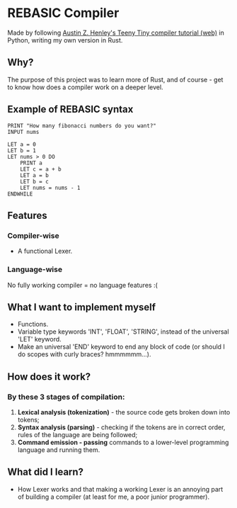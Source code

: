 # REBASIC Compiler 
Made by following [Austin Z. Henley's Teeny Tiny compiler tutorial (web)](https://austinhenley.com/blog/teenytinycompiler1.html) in Python, writing my own version in Rust.

## Why?
The purpose of this project was to learn more of Rust, and of course - get to know how does a compiler work on a deeper level.

## Example of REBASIC syntax
```
PRINT "How many fibonacci numbers do you want?"
INPUT nums

LET a = 0
LET b = 1
LET nums > 0 DO 
    PRINT a
    LET c = a + b
    LET a = b
    LET b = c
    LET nums = nums - 1
ENDWHILE
```

## Features
### Compiler-wise
- A functional Lexer.

### Language-wise
No fully working compiler = no language features :(

## What I want to implement myself
- Functions.
- Variable type keywords 'INT', 'FLOAT', 'STRING', instead of the universal 'LET' keyword.
- Make an universal 'END' keyword to end any block of code (or should I do scopes with curly braces? hmmmmmm...).


## How does it work?
### By these 3 stages of compilation:
1. **Lexical analysis (tokenization)** - the source code gets broken down into tokens;
2. **Syntax analysis (parsing)** - checking if the tokens are in correct order, rules of the language are being followed;
3. **Command emission - passing** commands to a lower-level programming language and running them.

## What did I learn?
- How Lexer works and that making a working Lexer is an annoying part of building a compiler (at least for me, a poor junior programmer).
